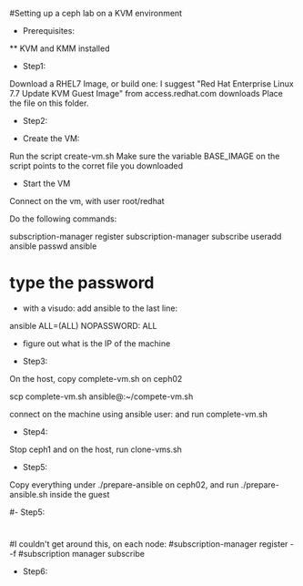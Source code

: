 #Setting up a ceph lab on a KVM environment


- Prerequisites:

** KVM and KMM installed



- Step1:

Download a RHEL7 Image, or build one: I suggest "Red Hat Enterprise Linux 7.7 Update KVM Guest Image" from access.redhat.com downloads
Place the file on this folder.


- Step2:

- Create the VM:

Run the script create-vm.sh  Make sure the variable BASE_IMAGE on the script points to the corret file you downloaded

- Start the VM

Connect on the vm, with user root/redhat

Do the following commands:


subscription-manager register
subscription-manager subscribe
useradd ansible
passwd ansible
# type the password


- with a visudo:
add ansible to the last line:

ansible		ALL=(ALL)	NOPASSWORD: ALL


- figure out what is the IP of the machine



- Step3: 

On the host, copy complete-vm.sh on ceph02

scp complete-vm.sh ansible@<IP FOR CEPH02>:~/compete-vm.sh

connect on the machine using ansible user: and run complete-vm.sh


- Step4:

Stop ceph1 and on the host, run clone-vms.sh


- Step5:

Copy everything under ./prepare-ansible on ceph02, and run ./prepare-ansible.sh inside the guest


#- Step5:
#
#I couldn't get around this, on each node:
#subscription-manager register --f
#subscription manager subscribe

- Step6:




